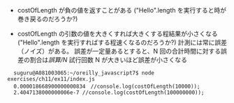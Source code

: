 - costOfLength が負の値を返すことがある ("Hello".length を実行すると時が巻き戻るのだろうか?)

- costOfLength の引数の値を大きくすれば大きくする程結果が小さくなる ("Hello".length を実行すればする程速くなるのだろうか?)
  計測には常に誤差（ノイズ）がある。
  誤差が一定量あるとすると、N 回の合計時間に対する誤差の割合は*誤算/N*
  試行回数 N が大きいほど誤差が小さくなる

```
  suguru@A081003065:~/oreilly_javascript7$ node exercises/ch11/ex11/index.js
  0.000018668900000000834　//console.log(costOfLength(10000));
  2.4047138000000006e-7 //console.log(costOfLength(100000000));
```
